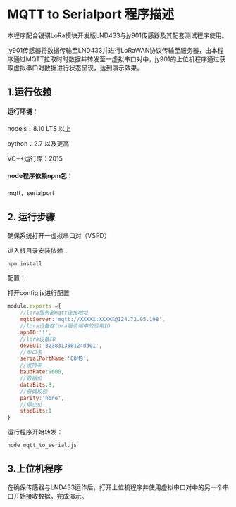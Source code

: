 # MQTT to Serialport 程序描述

本程序配合锐骐LoRa模块开发版LND433与jy901传感器及其配套测试程序使用。

jy901传感器将数据传输至LND433并进行LoRaWAN协议传输至服务器，由本程序通过MQTT拉取时时数据并转发至一虚拟串口对中，jy901的上位机程序通过获取虚拟串口对数据进行状态呈现，达到演示效果。

## 1.运行依赖

#### 运行环境：

nodejs：8.10 LTS 以上

python：2.7 以及更高

VC++运行库：2015

#### node程序依赖npm包：

mqtt，serialport

## 2. 运行步骤

确保系统打开一虚拟串口对（VSPD）

进入根目录安装依赖：

~~~bash
npm install
~~~

配置：

打开config.js进行配置

~~~js
module.exports ={
    //lora服务器mqtt连接地址
    mqttServer:'mqtt://XXXXX:XXXXX@124.72.95.198',
    //lora设备在lora服务端中的应用ID
    appID:'1',
    //lora设备ID
    devEUI:'323831380124dd01',
    //串口名
    serialPortName:'COM9',
    //波特率
    baudRate:9600,
    //数据位
    dataBits:8,
    //奇偶校验
    parity:'none',
    //停止位
    stopBits:1
}
~~~

运行程序开始转发：

~~~bash
node mqtt_to_serial.js
~~~

## 3.上位机程序

在确保传感器与LND433运作后，打开上位机程序并使用虚拟串口对中的另一个串口开始接收数据，完成演示。